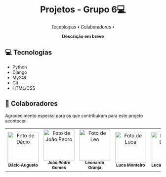 <h1 align="center" style="font-weight: bold;">Projetos - Grupo 6💻</h1>

<p align="center">
 <a href="#tech">Tecnologias</a> • 
 <a href="#colab">Colaboradores</a> •
</p>

<p align="center">
    <b>Descrição em breve</b>
</p>

<h2 id="technologies">💻 Tecnologias</h2>

- Python
- Django
- MySQL
- Git
- HTML/CSS

<h2 id="colab">🤝 Colaboradores</h2>

Agradecimento especial para os que contribuiram para este projeto acontecer.

<table>
  <tr>
    <td align="center">
      <a href="#">
        <img src="" width="100px;" alt="Foto de Dácio"/><br>
        <sub>
          <b>Dácio Augusto</b>
        </sub>
      </a>
    </td>
    <td align="center">
      <a href="#">
        <img src="![jp](https://github.com/user-attachments/assets/14cdaefb-7f40-49a9-8d6f-26b3857fed92)" width="100px;" alt="Foto de João Pedro"/><br>
        <sub>
          <b>João Pedro Gomes</b>
        </sub>
      </a>
    </td>
    <td align="center">
      <a href="#">
        <img src="" width="100px;" alt="Foto de Leo"/><br>
        <sub>
          <b>Leonardo Granja</b>
        </sub>
      </a>
    </td>
    <td align="center">
      <a href="#">
        <img src="" width="100px;" alt="Foto de Luca"/><br>
        <sub>
          <b>Luca Monteiro</b>
        </sub>
      </a>
    </td>
    <td align="center">
      <a href="#">
        <img src="" width="100px;" alt="Foto de Lucas"/><br>
        <sub>
          <b>Lucas Barcelar</b>
        </sub>
      </a>
    </td>
    <td align="center">
      <a href="#">
        <img src="" width="100px;" alt="Foto do Tiago"/><br>
        <sub>
          <b>Tiago Monteiro</b>
        </sub>
      </a>
    </td>
    <td align="center">
      <a href="#">
        <img src="" width="100px;" alt="Foto de Tómas"/><br>
        <sub>
          <b>Tomás Brandão</b>
        </sub>
      </a>
    </td>
    <td align="center">
      <a href="#">
        <img src="" width="100px;" alt="Foto de Thiago"/><br>
        <sub>
          <b>Thiago Pinto</b>
        </sub>
      </a>
    </td>
  </tr>
</table>
